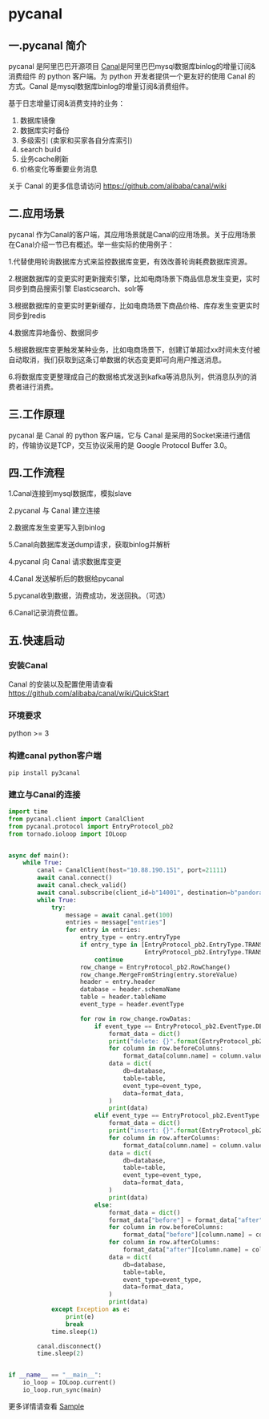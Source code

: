 # pycanal

## 一.pycanal 简介

pycanal 是阿里巴巴开源项目 [Canal](https://github.com/alibaba/canal)是阿里巴巴mysql数据库binlog的增量订阅&消费组件 的 python 客户端。为 python 开发者提供一个更友好的使用 Canal 的方式。Canal 是mysql数据库binlog的增量订阅&消费组件。

基于日志增量订阅&消费支持的业务：

1. 数据库镜像
2. 数据库实时备份
3. 多级索引 (卖家和买家各自分库索引)
4. search build
5. 业务cache刷新
6. 价格变化等重要业务消息

关于 Canal 的更多信息请访问 https://github.com/alibaba/canal/wiki

## 二.应用场景

pycanal 作为Canal的客户端，其应用场景就是Canal的应用场景。关于应用场景在Canal介绍一节已有概述。举一些实际的使用例子：

1.代替使用轮询数据库方式来监控数据库变更，有效改善轮询耗费数据库资源。

2.根据数据库的变更实时更新搜索引擎，比如电商场景下商品信息发生变更，实时同步到商品搜索引擎 Elasticsearch、solr等

3.根据数据库的变更实时更新缓存，比如电商场景下商品价格、库存发生变更实时同步到redis

4.数据库异地备份、数据同步

5.根据数据库变更触发某种业务，比如电商场景下，创建订单超过xx时间未支付被自动取消，我们获取到这条订单数据的状态变更即可向用户推送消息。

6.将数据库变更整理成自己的数据格式发送到kafka等消息队列，供消息队列的消费者进行消费。

## 三.工作原理

pycanal  是 Canal 的 python 客户端，它与 Canal 是采用的Socket来进行通信的，传输协议是TCP，交互协议采用的是 Google Protocol Buffer 3.0。

## 四.工作流程

1.Canal连接到mysql数据库，模拟slave

2.pycanal 与 Canal 建立连接

2.数据库发生变更写入到binlog

5.Canal向数据库发送dump请求，获取binlog并解析

4.pycanal 向 Canal 请求数据库变更

4.Canal 发送解析后的数据给pycanal

5.pycanal收到数据，消费成功，发送回执。（可选）

6.Canal记录消费位置。

## 五.快速启动

### 安装Canal

Canal 的安装以及配置使用请查看 https://github.com/alibaba/canal/wiki/QuickStart

### 环境要求
python >= 3

### 构建canal python客户端

````shell
pip install py3canal
````

### 建立与Canal的连接
````python
import time
from pycanal.client import CanalClient
from pycanal.protocol import EntryProtocol_pb2
from tornado.ioloop import IOLoop


async def main():
    while True:
        canal = CanalClient(host="10.88.190.151", port=21111)
        await canal.connect()
        await canal.check_valid()
        await canal.subscribe(client_id=b"14001", destination=b"pandora")
        while True:
            try:
                message = await canal.get(100)
                entries = message["entries"]
                for entry in entries:
                    entry_type = entry.entryType
                    if entry_type in [EntryProtocol_pb2.EntryType.TRANSACTIONBEGIN,
                                      EntryProtocol_pb2.EntryType.TRANSACTIONEND]:
                        continue
                    row_change = EntryProtocol_pb2.RowChange()
                    row_change.MergeFromString(entry.storeValue)
                    header = entry.header
                    database = header.schemaName
                    table = header.tableName
                    event_type = header.eventType

                    for row in row_change.rowDatas:
                        if event_type == EntryProtocol_pb2.EventType.DELETE:
                            format_data = dict()
                            print("delete: {}".format(EntryProtocol_pb2.EventType.DELETE))
                            for column in row.beforeColumns:
                                format_data[column.name] = column.value
                            data = dict(
                                db=database,
                                table=table,
                                event_type=event_type,
                                data=format_data,
                            )
                            print(data)
                        elif event_type == EntryProtocol_pb2.EventType.INSERT:
                            format_data = dict()
                            print("insert: {}".format(EntryProtocol_pb2.EventType.INSERT))
                            for column in row.afterColumns:
                                format_data[column.name] = column.value
                            data = dict(
                                db=database,
                                table=table,
                                event_type=event_type,
                                data=format_data,
                            )
                            print(data)
                        else:
                            format_data = dict()
                            format_data["before"] = format_data["after"] = dict()
                            for column in row.beforeColumns:
                                format_data["before"][column.name] = column.value
                            for column in row.afterColumns:
                                format_data["after"][column.name] = column.value
                            data = dict(
                                db=database,
                                table=table,
                                event_type=event_type,
                                data=format_data,
                            )
                            print(data)
            except Exception as e:
                print(e)
                break
            time.sleep(1)

        canal.disconnect()
        time.sleep(2)


if __name__ == "__main__":
    io_loop = IOLoop.current()
    io_loop.run_sync(main)
````

更多详情请查看 [Sample](https://github.com/vallee11/canal-python/canal/example.py)

